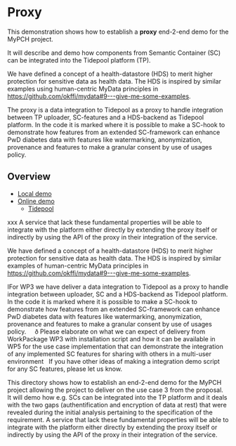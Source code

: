 # Proxy
This demonstration shows how to establish a **proxy** end-2-end demo for the MyPCH project. 

It will describe and demo how components from Semantic Container (SC) can be integrated into the Tidepool platform (TP).

We have defined a concept of a health-datastore (HDS) to merit higher protection for sensitive data as health data. The HDS is inspired by similar examples using human-centric MyData principles in https://github.com/okffi/mydata#9---give-me-some-examples. 

The proxy is a data integration to Tidepool as a proxy to handle integration between TP uploader, SC-features and a HDS-backend as Tidepool platform. In the code it is marked where it is possible to make a SC-hook to demonstrate how features from an extended SC-framework can enhance PwD diabetes data with features like watermarking, anonymization, provenance and features to make a granular consent by use of usages policy.  
 
## Overview 
- [Local demo](proxy/README.md)
- [Online demo](proxy/README.md)
    - [Tidepool](prepare/getstarted.md#tidepool)




xxx
A service that lack these fundamental properties will be able to integrate with the platform either directly by extending the proxy itself or indirectly by using the API of the proxy in their integration of the service.

We have defined a concept of a health-datastore (HDS) to merit higher protection for sensitive data as health data. The HDS is inspired by similar examples of human-centric MyData principles in https://github.com/okffi/mydata#9---give-me-some-examples. 

IFor WP3 we have deliver a data integration to Tidepool as a proxy to handle integration between uploader, SC and a HDS-backend as Tidepool platform. In the code it is marked where it is possible to make a SC-hook to demonstrate how features from an extended SC-framework can enhance PwD diabetes data with features like watermarking, anonymization, provenance and features to make a granular consent by use of usages policy.  
 
	ð Please elaborate on what we can expect of delivery from WorkPackage WP3 with installation script and how it can be available in WP5 for the use case implementation that can demonstrate the integration of any implemented SC features for sharing with others in a multi-user environment
 
If you have other ideas of making a integration demo script for any SC features, please let us know.


This directory shows how to establish an end-2-end demo for the MyPCH project allowing the project to deliver on the use case 3 from the proposal. It will demo how e.g. SCs can be integrated into the TP platform and it deals with the two gaps (authentification and encryption of data at rest) that were revealed during the initial analysis pertaining to the specification of the requirement. A service that lack these fundamental properties will be able to integrate with the platform either directly by extending the proxy itself or indirectly by using the API of the proxy in their integration of the service.



